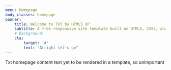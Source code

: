 ```yaml
---
menu: Homepage
body_classes: homepage
banner:
    title: Welcome to TXT by HTML5 UP
    subtitle: A free responsive site template built on HTML5, CSS3, and some other stuff
    # background: 
    cta:
        target: '#'
        text: "Alright let's go"
---
```

Txt homepage content text yet to be rendered in a template, so unimportant
